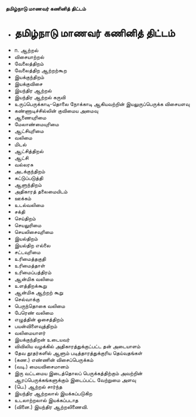 **தமிழ்நாடு மாணவர் கணினித் திட்டம்**
- # தமிழ்நாடு மாணவர் கணினித் திட்டம்
- n. ஆற்றல்
- விசையாற்றல்
- வேலைத்திறம்
- வேலைத்திற ஆற்றற்கூற
- இயக்குந்திறம்
- இயக்குவிசை
- இயந்திர ஆற்றல்
- இயந்திர ஆற்றல் கருவி
- உருப்பெருக்காடி-தொலை நோக்காடி ஆகியவற்றின் இயலுருப்பெருக்க விசையளவு
- கண்ணாடிச்சில்லின் குவிமைய அமைவு
- ஆணையுரிமை
- மேலாண்மையுரிமை
- ஆட்சியுரிமை
- வலிமை
- மிடல்
- ஆட்சித்திறல்
- ஆட்சி
- வல்லரசு
- அடக்குந்திறம்
- கட்டுப்படுத்தி
- ஆளுந்திறம்
- அதிகாரத் தலைமையிடம்
- ஊக்கம்
- உடல்வலிமை
- சக்தி
- செய்திறம்
- செயலுரிமை
- செயலிசைவுரிமை
- இயல்திறம்
- இயல்திற எல்லை
- சட்டவுரிமை
- உரிமைத்தகுதி
- உரிமைத்தாள்
- உரிமைப்பத்திரம்
- ஆன்மிக வலிமை
- உளத்திறக்கூறு
- ஆன்மிக ஆற்றற் கூறு
- செல்வாக்கு
- பெருந்தொகை வலிமை
- பேரெண் வலிமை
- எழுத்தின் ஓசைத்திறம்
- பயன்விளைவுத்திறம்
- வலிமையாளர்
- இயக்குந்திறன் உடையவர்
- விவிலிய வழக்கில் அதிகாரத்துக்குட்பட்ட தன் அடையாளம்
- தேவ தூதர்களில் ஆளும் படித்தாரத்துக்குரிய தெய்வதங்கள்
- (கண.) எண்ணின் விசைப்பெருக்கம்
- (வடி.) மையவிசைமானம்
- இரு வட்டமைய இடைத்தொலப் பெருக்கத்திற்கும் அவற்றின் ஆரப்பெருக்கங்களுக்கும் இடைப்பட்ட வேற்றுமை அளவு
- (பெ.) ஆற்றல் சார்ந்த
- இயந்திர ஆற்றலால் இயக்கப்படுகிற
- உடலாற்றலால் இயக்கப்படாத
- (வினை.) இயந்திர ஆற்றலிணைவி.

